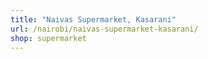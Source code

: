 ```yaml
---
title: "Naivas Supermarket, Kasarani"
url: /nairobi/naivas-supermarket-kasarani/
shop: supermarket
---
```

